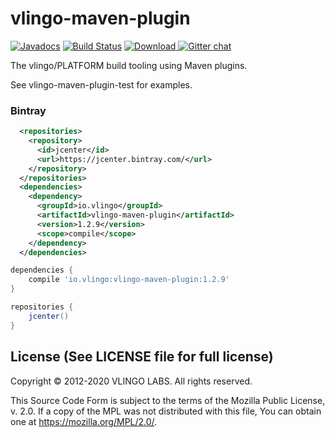 # vlingo-maven-plugin


[![Javadocs](http://javadoc.io/badge/io.vlingo/vlingo-maven-plugin.svg?color=brightgreen)](http://javadoc.io/doc/io.vlingo/vlingo-maven-plugin) [![Build Status](https://travis-ci.org/vlingo/vlingo-maven-plugin-test.svg?branch=master)](https://travis-ci.org/vlingo/vlingo-maven-plugin-test) [ ![Download](https://api.bintray.com/packages/vlingo/vlingo-platform-java/vlingo-maven-plugin/images/download.svg) ](https://bintray.com/vlingo/vlingo-platform-java/vlingo-maven-plugin/_latestVersion) [![Gitter chat](https://badges.gitter.im/gitterHQ/gitter.png)](https://gitter.im/vlingo-platform-java/community)

The vlingo/PLATFORM build tooling using Maven plugins.

See vlingo-maven-plugin-test for examples.

### Bintray

```xml
  <repositories>
    <repository>
      <id>jcenter</id>
      <url>https://jcenter.bintray.com/</url>
    </repository>
  </repositories>
  <dependencies>
    <dependency>
      <groupId>io.vlingo</groupId>
      <artifactId>vlingo-maven-plugin</artifactId>
      <version>1.2.9</version>
      <scope>compile</scope>
    </dependency>
  </dependencies>
```

```gradle
dependencies {
    compile 'io.vlingo:vlingo-maven-plugin:1.2.9'
}

repositories {
    jcenter()
}
```

License (See LICENSE file for full license)
-------------------------------------------
Copyright © 2012-2020 VLINGO LABS. All rights reserved.

This Source Code Form is subject to the terms of the
Mozilla Public License, v. 2.0. If a copy of the MPL
was not distributed with this file, You can obtain
one at https://mozilla.org/MPL/2.0/.
